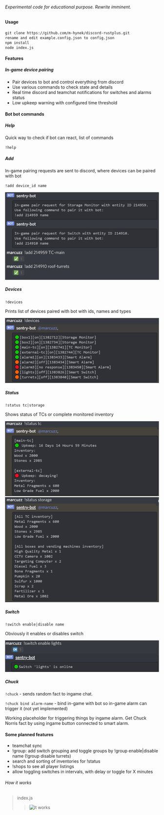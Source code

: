 ###### Experimental code for educational purpose. Rewrite imminent.
#### Usage
````
git clone https://github.com/m-hynek/discord-rustplus.git
rename and edit example.config.json to config.json
npm install
node index.js
````
#### Features
##### In-game device pairing
- Pair devices to bot and control everything from discord
- Use various commands to check state and details
- Real time discord and teamchat notifications for switches and alarms status
- Low upkeep warning with configured time threshold

#### Bot bot commands

##### Help
Quick way to check if bot can react, list of commands

`!help`

##### Add
In-game pairing requests are sent to discord, where devices can be paired with bot

`!add device_id name`

![add](https://github.com/m-hynek/discord-rustplus/blob/main/add.png?raw=true)

##### Devices

`!devices`

Prints list of devices paired with bot with ids, names and types

![switch](https://github.com/m-hynek/discord-rustplus/blob/main/devices.png?raw=true)

##### Status

`!status tc|storage`

Shows status of TCs or complete monitored inventory

![status](https://github.com/m-hynek/discord-rustplus/blob/main/status1.png?raw=true)
![status](https://github.com/m-hynek/discord-rustplus/blob/main/status2.png?raw=true)

##### Switch

`!switch enable|disable name`

Obviously it enables or disables switch

![switch](https://github.com/m-hynek/discord-rustplus/blob/main/switch.png?raw=true)

##### Chuck

`!chuck` - sends random fact to ingame chat.

`!chuck bind alarm-name` - bind in-game with bot  so in-game alarm can trigger it (not yet implemented)

Working placeholder for triggering things by ingame alarm. Get Chuck Norris fact by using ingame button connected to smart alarm.

#### Some planned features

- teamchat sync
- !group: add switch grouping and toggle groups by !group enable|disable name (!group disable turrets)
- search and sorting of inventories for !status 
- !shops to see all player listings
- allow toggling switches in intervals, with delay or toggle for X minutes

###### How it works
> index.js
>> ![it works](https://media.giphy.com/media/10zsjaH4g0GgmY/giphy.gif)
